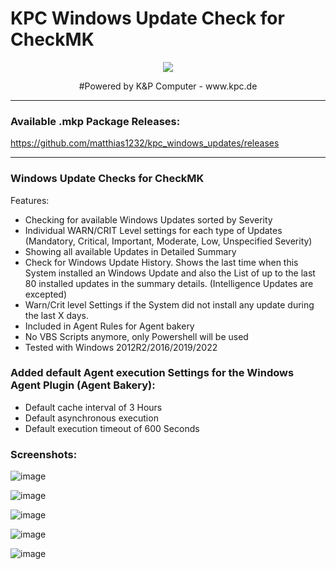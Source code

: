 # KPC Windows Update Check for CheckMK
<p align="center"><img src="https://user-images.githubusercontent.com/5358267/235710289-c05aa5bb-3394-4c94-8ce0-1f0ef5382d00.png"></p>
<p align="center">#Powered by K&P Computer - www.kpc.de</o>

----------------------

### Available .mkp Package Releases: ###

https://github.com/matthias1232/kpc_windows_updates/releases


----------------------

### Windows Update Checks for CheckMK ###
 
Features:
- Checking for available Windows Updates sorted by Severity
- Individual WARN/CRIT Level settings for each type of Updates (Mandatory, Critical, Important, Moderate, Low, Unspecified Severity)
- Showing all available Updates in Detailed Summary
- Check for Windows Update History. Shows the last time when this System installed an Windows Update and also the List of up to the last 80 installed updates in the summary details. (Intelligence Updates are excepted)
- Warn/Crit level Settings if the System did not install any update during the last X days.
- Included in Agent Rules for Agent bakery
- No VBS Scripts anymore, only Powershell will be used
- Tested with Windows 2012R2/2016/2019/2022




### Added default Agent execution Settings for the Windows Agent Plugin (Agent Bakery): ###
- Default cache interval of 3 Hours
- Default asynchronous execution
- Default execution timeout of 600 Seconds

### Screenshots: ###
![image](https://github.com/matthias1232/kpc_windows_updates/assets/5358267/5449b5a2-e922-4119-9cd0-b6750c4e63f6)

![image](https://github.com/matthias1232/kpc_windows_updates/assets/5358267/653887ce-c538-47f2-a3e8-61ba2479311d)

![image](https://github.com/matthias1232/kpc_windows_updates/assets/5358267/87e17756-65ab-42c3-8a55-2b8b1bad6e07)

![image](https://github.com/matthias1232/kpc_windows_updates/assets/5358267/f9b6cebc-18f3-4cce-92a3-caa3cbe68e08)

![image](https://github.com/matthias1232/kpc_windows_updates/assets/5358267/886befa7-a6f1-4384-8f98-75dff62bcd2e)


